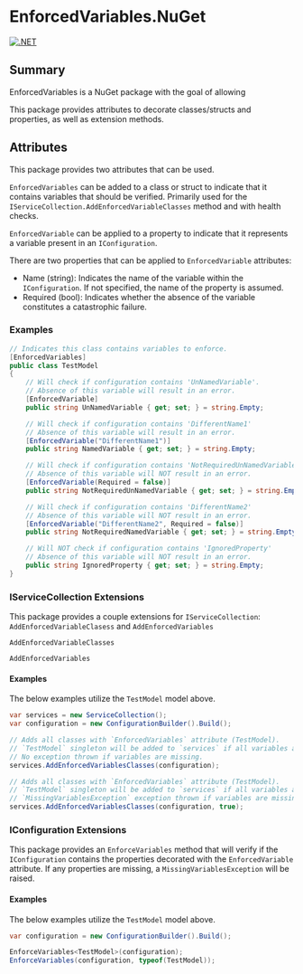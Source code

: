 # EnforcedVariables.NuGet
[![.NET](https://github.com/Owen-Krueger/EnforcedVariables.NuGet/actions/workflows/dotnet.yml/badge.svg)](https://github.com/Owen-Krueger/EnforcedVariables.NuGet/actions/workflows/dotnet.yml)

## Summary

EnforcedVariables is a NuGet package with the goal of allowing 

This package provides attributes to decorate classes/structs and properties, as well as extension methods.

## Attributes

This package provides two attributes that can be used.

`EnforcedVariables` can be added to a class or struct to indicate that it contains variables that should be verified. Primarily used for the `IServiceCollection.AddEnforcedVariableClasses` method and with health checks.

`EnforcedVariable` can be applied to a property to indicate that it represents a variable present in an `IConfiguration`.

There are two properties that can be applied to `EnforcedVariable` attributes:
- Name (string): Indicates the name of the variable within the `IConfiguration`. If not specified, the name of the property is assumed.
- Required (bool): Indicates whether the absence of the variable constitutes a catastrophic failure.

### Examples
``` C#
// Indicates this class contains variables to enforce.
[EnforcedVariables]
public class TestModel
{
    // Will check if configuration contains 'UnNamedVariable'.
    // Absence of this variable will result in an error.
    [EnforcedVariable] 
    public string UnNamedVariable { get; set; } = string.Empty;

    // Will check if configuration contains 'DifferentName1'
    // Absence of this variable will result in an error.
    [EnforcedVariable("DifferentName1")]
    public string NamedVariable { get; set; } = string.Empty;

    // Will check if configuration contains 'NotRequiredUnNamedVariable'
    // Absence of this variable will NOT result in an error.
    [EnforcedVariable(Required = false)]
    public string NotRequiredUnNamedVariable { get; set; } = string.Empty;

    // Will check if configuration contains 'DifferentName2'
    // Absence of this variable will NOT result in an error.
    [EnforcedVariable("DifferentName2", Required = false)]
    public string NotRequiredNamedVariable { get; set; } = string.Empty;

    // Will NOT check if configuration contains 'IgnoredProperty'
    // Absence of this variable will NOT result in an error.
    public string IgnoredProperty { get; set; } = string.Empty;
}
```

### IServiceCollection Extensions

This package provides a couple extensions for `IServiceCollection`: `AddEnforcedVariableClasess` and `AddEnforcedVariables`

`AddEnforcedVariableClasses`

`AddEnforcedVariables`

#### Examples

The below examples utilize the `TestModel` model above.

``` C#
var services = new ServiceCollection();
var configuration = new ConfigurationBuilder().Build();

// Adds all classes with `EnforcedVariables` attribute (TestModel).
// `TestModel` singleton will be added to `services` if all variables are present.
// No exception thrown if variables are missing.
services.AddEnforcedVariablesClasses(configuration);

// Adds all classes with `EnforcedVariables` attribute (TestModel).
// `TestModel` singleton will be added to `services` if all variables are present.
// `MissingVariablesException` exception thrown if variables are missing.
services.AddEnforcedVariablesClasses(configuration, true);
```

### IConfiguration Extensions

This package provides an `EnforceVariables` method that will verify if the `IConfiguration` contains the properties decorated with the `EnforcedVariable` attribute. If any properties are missing, a `MissingVariablesException` will be raised.

#### Examples

The below examples utilize the `TestModel` model above.

``` C#
var configuration = new ConfigurationBuilder().Build();

EnforceVariables<TestModel>(configuration);
EnforceVariables(configuration, typeof(TestModel));
```